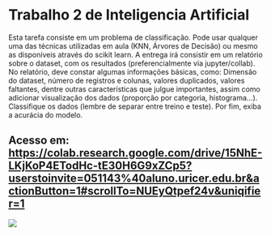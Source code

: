 # Trabalho 2 de Inteligencia Artificial

Esta tarefa consiste em um problema de classificação. Pode usar qualquer uma das técnicas utilizadas em aula (KNN, Árvores de Decisão) ou mesmo as disponíveis através do scikit learn.
A entrega irá consistir em um relatório sobre o dataset, com os resultados (preferencialmente via jupyter/collab). No relatório, deve constar algumas informações básicas, como: Dimensão do dataset, número de registros e colunas, valores duplicados, valores faltantes, dentre outras características que julgue importantes, assim como adicionar visualização dos dados (proporção por categoria, histograma…).
Classifique os dados (lembre de separar entre treino e teste). Por fim, exiba a acurácia do modelo.

Acesso em: https://colab.research.google.com/drive/15NhE-LKjKoP4ETodHc-tE30H6G9xZCp5?userstoinvite=051143%40aluno.uricer.edu.br&actionButton=1#scrollTo=NUEyQtpef24v&uniqifier=1
--------------------

![](https://github.com/jacksonn455/Trabalho2IA/blob/master/img.png)
